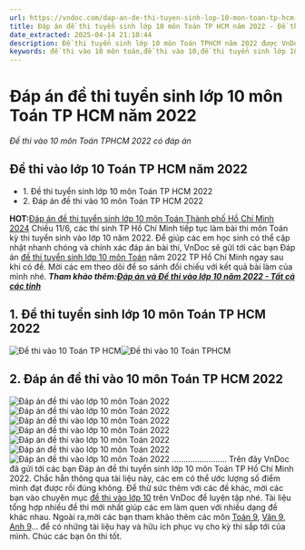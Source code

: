 ```yaml
---
url: https://vndoc.com/dap-an-de-thi-tuyen-sinh-lop-10-mon-toan-tp-hcm-nam-2022-267681
title: Đáp án đề thi tuyển sinh lớp 10 môn Toán TP HCM năm 2022 - Đề thi vào 10 môn Toán TPHCM 2022 có đáp án - VnDoc.com
date_extracted: 2025-04-14 21:10:44
description: Đề thi tuyển sinh lớp 10 môn Toán TPHCM năm 2022 được VnDoc sưu tầm và đăng tải. Mời các tham khảo chi tiết sau đây.
keywords: đề thi vào 10 môn toán,đề thi vào 10,đề thi tuyển sinh lớp 10 môn toán,Đáp án đề thi tuyển sinh lớp 10 môn Toán TPHCM năm 2022,đáp án đề thi tuyển sinh lớp 10 môn toán,đề thi tuyển sinh lớp 10 môn toán 2022,đề thi thử vào 10 môn toán,đề thi toán vào 10,đề toán thi vào lớp 10,đề thi toán vào 10 năm 2022,đề thi toán vào 10 hcm,đáp án đề thi toán vào 10 tphcm,đề thi tuyển sinh vào 10 tphcm
---
```


# Đáp án đề thi tuyển sinh lớp 10 môn Toán TP HCM năm 2022
 _Đề thi vào 10 môn Toán TPHCM 2022 có đáp án_
## Đề thi vào lớp 10 Toán TP HCM năm 2022
  * 1\. Đề thi tuyển sinh lớp 10 môn Toán TP HCM 2022
  * 2\. Đáp án đề thi vào 10 môn Toán TP HCM 2022

**HOT:**[Đáp án đề thi tuyển sinh lớp 10 môn Toán Thành phố Hồ Chí Minh 2024](<https://vndoc.com/dap-an-de-thi-tuyen-sinh-lop-10-mon-toan-tphcm-298423>)
Chiều 11/6, các thí sinh TP Hồ Chí Minh tiếp tục làm bài thi môn Toán kỳ thi tuyển sinh vào lớp 10 năm 2022. Để giúp các em học sinh có thể cập nhật nhanh chóng và chính xác đáp án bài thi, VnDoc sẽ gửi tới các bạn Đáp án [đề thi tuyển sinh lớp 10 môn Toán](<https://vndoc.com/luyen-thi-vao-lop10>) năm 2022 TP Hồ Chí Minh ngay sau khi có đề. Mời các em theo dõi để so sánh đối chiếu với kết quả bài làm của mình nhé.
_**Tham khảo thêm:[Đáp án và Đề thi vào lớp 10 năm 2022 - Tất cả các tỉnh](<https://vndoc.com/dap-an-va-de-thi-vao-lop-10-nam-2022-tat-ca-cac-tinh-267153>)**_
## 1\. Đề thi tuyển sinh lớp 10 môn Toán TP HCM 2022
![Đề thi vào 10 Toán TP HCM](https://i.vdoc.vn/data/image/2022/06/12/dap-an-de-thi-tuyen-sinh-lop-10-mon-toan-tp-hcm-nam-2022-1.jpg)![Đề thi vào 10 Toán TPHCM](https://i.vdoc.vn/data/image/2022/06/12/dap-an-de-thi-tuyen-sinh-lop-10-mon-toan-tp-hcm-nam-2022-2.jpg)
## 2\. Đáp án đề thi vào 10 môn Toán TP HCM 2022
![Đáp án đề thi vào lớp 10 môn Toán 2022](https://i.vdoc.vn/data/image/2022/06/12/dap-an-de-thi-tuyen-sinh-lop-10-mon-toan-tp-hcm-nam-2022-01.jpg)
![Đáp án đề thi vào lớp 10 môn Toán 2022](https://i.vdoc.vn/data/image/2022/06/12/dap-an-de-thi-tuyen-sinh-lop-10-mon-van-tp-hcm-nam-2022-02.jpg)![Đáp án đề thi vào lớp 10 môn Toán 2022](https://i.vdoc.vn/data/image/2022/06/12/dap-an-de-thi-tuyen-sinh-lop-10-mon-toan-tp-hcm-nam-2022-03.jpg)![Đáp án đề thi vào lớp 10 môn Toán 2022](https://i.vdoc.vn/data/image/2022/06/12/dap-an-de-thi-tuyen-sinh-lop-10-mon-toan-tp-hcm-nam-2022-05.jpg)![Đáp án đề thi vào lớp 10 môn Toán 2022](https://i.vdoc.vn/data/image/2022/06/12/dap-an-de-thi-tuyen-sinh-lop-10-mon-toan-tp-hcm-nam-2022-06.jpg)![Đáp án đề thi vào lớp 10 môn Toán 2022](https://i.vdoc.vn/data/image/2022/06/12/dap-an-de-thi-tuyen-sinh-lop-10-mon-toan-tp-hcm-nam-2022-07.jpg)![Đáp án đề thi vào lớp 10 môn Toán 2022](https://i.vdoc.vn/data/image/2022/06/12/dap-an-de-thi-tuyen-sinh-lop-10-mon-toan-tp-hcm-nam-2022-08.jpg)
........................
Trên đây VnDoc đã gửi tới các bạn Đáp án đề thi tuyển sinh lớp 10 môn Toán TP Hồ Chí Minh 2022. Chắc hẳn thông qua tài liệu này, các em có thể ước lượng số điểm mình đạt được rồi đúng không. Để thử sức thêm với các đề khác, mời các bạn vào chuyên mục [đề thi vào lớp 10](<https://vndoc.com/luyen-thi-vao-lop10>) trên VnDoc để luyện tập nhé. Tài liệu tổng hợp nhiều đề thi mới nhất giúp các em làm quen với nhiều dạng đề khác nhau.
Ngoài ra,mời các bạn tham khảo thêm các môn [Toán 9](<https://vndoc.com/toan-lop9>), [Văn 9](<https://vndoc.com/ngu-van-lop9>), [Anh 9](<https://vndoc.com/tieng-anh-lop9>)... để có những tài liệu hay và hữu ích phục vụ cho kỳ thi sắp tới của mình. Chúc các bạn ôn thi tốt.
